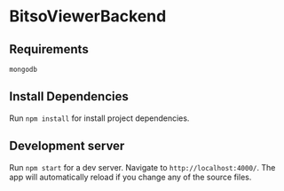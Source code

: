 # BitsoViewerBackend

## Requirements

`mongodb`

## Install Dependencies

Run `npm install` for install project dependencies.

## Development server

Run `npm start` for a dev server. Navigate to `http://localhost:4000/`. The app will automatically reload if you change any of the source files.